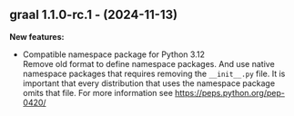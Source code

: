 ## graal 1.1.0-rc.1 - (2024-11-13)

**New features:**

 * Compatible namespace package for Python 3.12\
   Remove old format to define namespace packages. And use native
   namespace packages that requires removing the `__init__.py` file. It
   is important that every distribution that uses the namespace package
   omits that file. For more information see
   https://peps.python.org/pep-0420/

